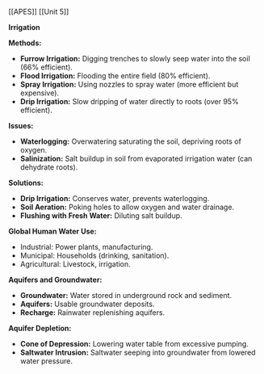 [[APES]]
[[Unit 5]]



**Irrigation**

**Methods:**

* **Furrow Irrigation:** Digging trenches to slowly seep water into the soil (66% efficient).
* **Flood Irrigation:** Flooding the entire field (80% efficient).
* **Spray Irrigation:** Using nozzles to spray water (more efficient but expensive).
* **Drip Irrigation:** Slow dripping of water directly to roots (over 95% efficient).

**Issues:**

* **Waterlogging:** Overwatering saturating the soil, depriving roots of oxygen.
* **Salinization:** Salt buildup in soil from evaporated irrigation water (can dehydrate roots).

**Solutions:**

* **Drip Irrigation:** Conserves water, prevents waterlogging.
* **Soil Aeration:** Poking holes to allow oxygen and water drainage.
* **Flushing with Fresh Water:** Diluting salt buildup.

**Global Human Water Use:**

* Industrial: Power plants, manufacturing.
* Municipal: Households (drinking, sanitation).
* Agricultural: Livestock, irrigation.

**Aquifers and Groundwater:**

* **Groundwater:** Water stored in underground rock and sediment.
* **Aquifers:** Usable groundwater deposits.
* **Recharge:** Rainwater replenishing aquifers.

**Aquifer Depletion:**

* **Cone of Depression:** Lowering water table from excessive pumping.
* **Saltwater Intrusion:** Saltwater seeping into groundwater from lowered water pressure.